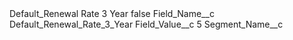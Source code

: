 <?xml version="1.0" encoding="UTF-8"?>
<CustomMetadata xmlns="http://soap.sforce.com/2006/04/metadata" xmlns:xsi="http://www.w3.org/2001/XMLSchema-instance" xmlns:xsd="http://www.w3.org/2001/XMLSchema">
    <label>Default_Renewal Rate 3 Year</label>
    <protected>false</protected>
    <values>
        <field>Field_Name__c</field>
        <value xsi:type="xsd:string">Default_Renewal_Rate_3_Year</value>
    </values>
    <values>
        <field>Field_Value__c</field>
        <value xsi:type="xsd:string">5</value>
    </values>
    <values>
        <field>Segment_Name__c</field>
        <value xsi:nil="true"/>
    </values>
</CustomMetadata>
